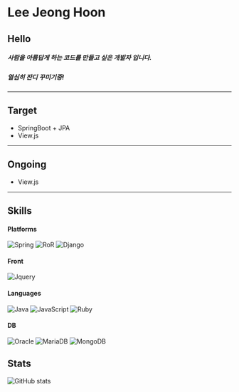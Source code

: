 # Lee Jeong Hoon

## Hello
##### 사람을 아름답게 하는 코드를 만들고 싶은 개발자 입니다. 
##### 열심히 잔디 꾸미기중!

***
## Target
- SpringBoot + JPA
- View.js

***
## Ongoing
- View.js

***
## Skills
#### Platforms
![Spring](https://img.shields.io/badge/Spring-6DB33F.svg?&style=for-the-badge&logo=Spring&logoColor=white)  ![RoR](https://img.shields.io/badge/Ruby_on_Rails-CC0000.svg?&style=for-the-badge&logo=RubyonRails&logoColor=white) ![Django](https://img.shields.io/badge/Django-092E20.svg?&style=for-the-badge&logo=Django&logoColor=white)

#### Front
![Jquery](https://img.shields.io/badge/Jquery-0769AD.svg?&style=for-the-badge&logo=Jquery&logoColor=white) 

#### Languages
![Java](https://img.shields.io/badge/JavaScript-F7DF1E.svg?&style=for-the-badge&logo=JavaScript&logoColor=white) ![JavaScript](https://img.shields.io/badge/Java-007396.svg?&style=for-the-badge&logo=Java&logoColor=white) ![Ruby](https://img.shields.io/badge/Ruby-CC342D.svg?&style=for-the-badge&logo=Ruby&logoColor=white) 

#### DB
![Oracle](https://img.shields.io/badge/Oracle-F80000.svg?&style=for-the-badge&logo=Oracle&logoColor=white) ![MariaDB](https://img.shields.io/badge/MariaDB-003545.svg?&style=for-the-badge&logo=MariaDB&logoColor=white) ![MongoDB](https://img.shields.io/badge/MongoDB-47A248.svg?&style=for-the-badge&logo=MongoDB&logoColor=white) 



## Stats
![GitHub stats](https://github-readme-stats.vercel.app/api?username=JohnLee305&show_icons=true&theme=tokyonight)


[//]: # (These are reference links used in the body of this note and get stripped out when the markdown processor does its job. There is no need to format nicely because it shouldn't be seen. Thanks SO - http://stackoverflow.com/questions/4823468/store-comments-in-markdown-syntax)

   [dill]: <https://github.com/joemccann/dillinger>
   [git-repo-url]: <https://github.com/joemccann/dillinger.git>
   [john gruber]: <http://daringfireball.net>
   [df1]: <http://daringfireball.net/projects/markdown/>
   [markdown-it]: <https://github.com/markdown-it/markdown-it>
   [Ace Editor]: <http://ace.ajax.org>
   [node.js]: <http://nodejs.org>
   [Twitter Bootstrap]: <http://twitter.github.com/bootstrap/>
   [jQuery]: <http://jquery.com>
   [@tjholowaychuk]: <http://twitter.com/tjholowaychuk>
   [express]: <http://expressjs.com>
   [AngularJS]: <http://angularjs.org>
   [Gulp]: <http://gulpjs.com>

   [PlDb]: <https://github.com/joemccann/dillinger/tree/master/plugins/dropbox/README.md>
   [PlGh]: <https://github.com/joemccann/dillinger/tree/master/plugins/github/README.md>
   [PlGd]: <https://github.com/joemccann/dillinger/tree/master/plugins/googledrive/README.md>
   [PlOd]: <https://github.com/joemccann/dillinger/tree/master/plugins/onedrive/README.md>
   [PlMe]: <https://github.com/joemccann/dillinger/tree/master/plugins/medium/README.md>
   [PlGa]: <https://github.com/RahulHP/dillinger/blob/master/plugins/googleanalytics/README.md>
